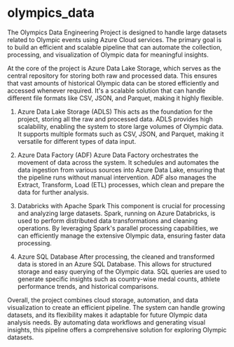 # olympics_data


The Olympics Data Engineering Project is designed to handle large datasets related to Olympic events using Azure Cloud services. The primary goal is to build an efficient and scalable pipeline that can automate the collection, processing, and visualization of Olympic data for meaningful insights.

At the core of the project is Azure Data Lake Storage, which serves as the central repository for storing both raw and processed data. This ensures that vast amounts of historical Olympic data can be stored efficiently and accessed whenever required. It's a scalable solution that can handle different file formats like CSV, JSON, and Parquet, making it highly flexible.

1. Azure Data Lake Storage (ADLS)
This acts as the foundation for the project, storing all the raw and processed data. ADLS provides high scalability, enabling the system to store large volumes of Olympic data. It supports multiple formats such as CSV, JSON, and Parquet, making it versatile for different types of data input.

2. Azure Data Factory (ADF)
Azure Data Factory orchestrates the movement of data across the system. It schedules and automates the data ingestion from various sources into Azure Data Lake, ensuring that the pipeline runs without manual intervention. ADF also manages the Extract, Transform, Load (ETL) processes, which clean and prepare the data for further analysis.

3. Databricks with Apache Spark
This component is crucial for processing and analyzing large datasets. Spark, running on Azure Databricks, is used to perform distributed data transformations and cleaning operations. By leveraging Spark's parallel processing capabilities, we can efficiently manage the extensive Olympic data, ensuring faster data processing.

4. Azure SQL Database
After processing, the cleaned and transformed data is stored in an Azure SQL Database. This allows for structured storage and easy querying of the Olympic data. SQL queries are used to generate specific insights such as country-wise medal counts, athlete performance trends, and historical comparisons.

Overall, the project combines cloud storage, automation, and data visualization to create an efficient pipeline. The system can handle growing datasets, and its flexibility makes it adaptable for future Olympic data analysis needs. By automating data workflows and generating visual insights, this pipeline offers a comprehensive solution for exploring Olympic datasets.
